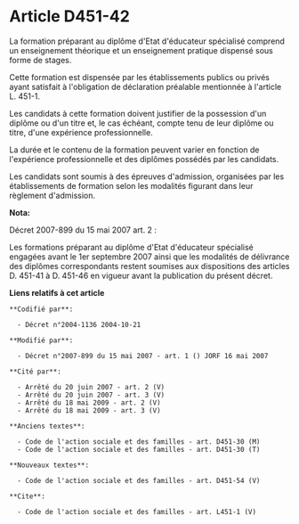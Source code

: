 # Article D451-42

La formation préparant au diplôme d'Etat d'éducateur spécialisé comprend un enseignement théorique et un enseignement
pratique dispensé sous forme de stages. 

Cette formation est dispensée par les établissements publics ou privés ayant satisfait à l'obligation de déclaration
préalable mentionnée à l'article L. 451-1. 

Les candidats à cette formation doivent justifier de la possession d'un diplôme ou d'un titre et, le cas échéant, compte tenu
de leur diplôme ou titre, d'une expérience professionnelle. 

La durée et le contenu de la formation peuvent varier en fonction de l'expérience professionnelle et des diplômes possédés
par les candidats. 

Les candidats sont soumis à des épreuves d'admission, organisées par les établissements de formation selon les modalités
figurant dans leur règlement d'admission.

**Nota:**

Décret 2007-899 du 15 mai 2007 art. 2 : 

Les formations préparant au diplôme d'Etat d'éducateur spécialisé engagées avant le 1er septembre 2007 ainsi que les
modalités de délivrance des diplômes correspondants restent soumises aux dispositions des articles D. 451-41 à D. 451-46 en
vigueur avant la publication du présent décret.

**Liens relatifs à cet article**

	**Codifié par**:

	  - Décret n°2004-1136 2004-10-21

	**Modifié par**:

	  - Décret n°2007-899 du 15 mai 2007 - art. 1 () JORF 16 mai 2007

	**Cité par**:

	  - Arrêté du 20 juin 2007 - art. 2 (V)
	  - Arrêté du 20 juin 2007 - art. 3 (V)
	  - Arrêté du 18 mai 2009 - art. 2 (V)
	  - Arrêté du 18 mai 2009 - art. 3 (V)

	**Anciens textes**:

	  - Code de l'action sociale et des familles - art. D451-30 (M)
	  - Code de l'action sociale et des familles - art. D451-30 (T)

	**Nouveaux textes**:

	  - Code de l'action sociale et des familles - art. D451-54 (V)

	**Cite**:

	  - Code de l'action sociale et des familles - art. L451-1 (V)
